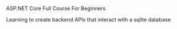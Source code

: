 ASP.NET Core Full Course For Beginners

Learning to create backend APIs that interact with a sqlite database
